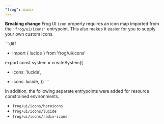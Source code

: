 ```yaml
---
"frog": minor
---
```


**Breaking change** Frog UI `icon` property requires an icon map imported from the `'frog/ui/icons'` entrypoint. This also makes it easier for you to supply your own custom icons.

\```diff
+ import { lucide } from 'frog/ui/icons'

export const system = createSystem({
- icons: 'lucide',
+ icons: lucide,
})
\```

In addition, the following separate entrypoints were added for resource constrained environments.

- `frog/ui/icons/heroicons`
- `frog/ui/icons/lucide`
- `frog/ui/icons/radix-icons`
